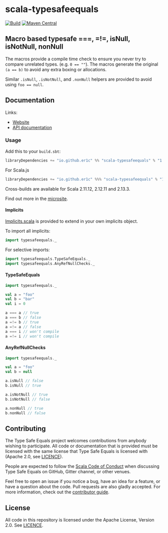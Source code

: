 # scala-typesafeequals

[![Build](https://github.com/er1c/scala-typesafeequals/workflows/Continuous%20Integration/badge.svg?branch=main)](https://github.com/er1c/scala-typesafeequals/actions?query=branch%3Amain+workflow%3A%22Continuous+Integration%22) [![Maven Central](https://maven-badges.herokuapp.com/maven-central/io.github.er1c/scala-typesafeequals_2.13/badge.svg)](https://maven-badges.herokuapp.com/maven-central/io.github.er1c/scala-typesafeequals_2.13)

## Macro based typesafe ===, =!=, isNull, isNotNull, nonNull

The macros provide a compile time check to ensure you never try to compare unrelated types. (e.g. `0 == ""`).  The macros generate the original `(a == b)` to avoid any extra boxing or allocations.

Similar `.isNull`, `.isNotNull`, and `.nonNull` helpers are provided to avoid using `foo == null`.

## Documentation

Links:

- [Website](https://er1c.github.io/scala-typesafeequals/)
- [API documentation](https://er1c.github.io/scala-typesafeequals/api/)

### Usage

Add this to your `build.sbt`:

```scala
libraryDependencies += "io.github.er1c" %% "scala-typesafeequals" % "1.0.0" % Compile
```

For Scala.js
```scala
libraryDependencies += "io.github.er1c" %%% "scala-typesafeequals" % "1.0.0" % Compile
```

Cross-builds are available for Scala 2.11.12, 2.12.11 and 2.13.3.

Find out more in the [microsite](https://er1c.github.io/scala-typesafeequals).

#### Implicits

[Implicits.scala](core/shared/src/main/scala/typesafeequals/Implicits.scala) is provided to extend in your own implicits object.

To import all implicits:

```scala
import typesafeequals._
```

For selective imports:

```scala
import typesafeequals.TypeSafeEquals._
import typesafeequals.AnyRefNullChecks._
```

#### TypeSafeEquals

```scala
import typesafeequals._

val a = "foo"
val b = "bar"
val i = 0

a === a // true
a === b // false
a =!= b // true
a =!= a // false
a === i // won't compile
a =!= i // won't compile
```

#### AnyRefNullChecks

```scala
import typesafeequals._

val a = "foo"
val b = null

a.isNull // false
b.isNull // true

a.isNotNull // true
b.isNotNull // false

a.nonNull // true
b.nonNull // false
```

## Contributing

The Type Safe Equals project welcomes contributions from anybody wishing to participate.  All code or documentation that is provided must be licensed with the same license that Type Safe Equals is licensed with (Apache 2.0, see [LICENCE](./LICENSE.md)).

People are expected to follow the [Scala Code of Conduct](./CODE_OF_CONDUCT.md) when discussing Type Safe Equals on GitHub, Gitter channel, or other venues.

Feel free to open an issue if you notice a bug, have an idea for a feature, or have a question about the code. Pull requests are also gladly accepted. For more information, check out the [contributor guide](./CONTRIBUTING.md).

## License

All code in this repository is licensed under the Apache License, Version 2.0.  See [LICENCE](./LICENSE.md).
